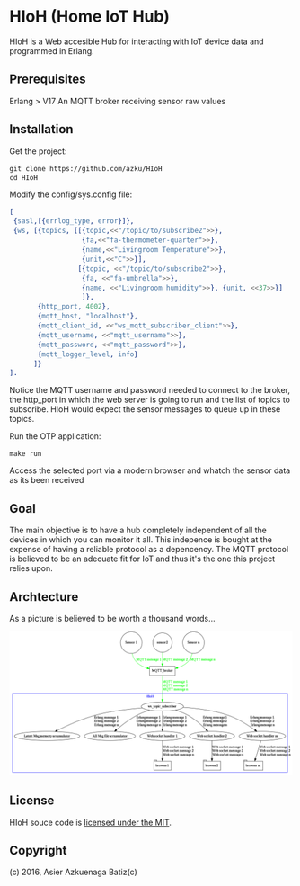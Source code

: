 # HIoH (Home IoT Hub)

HIoH is a Web accesible Hub for interacting with IoT device data and programmed in Erlang.

## Prerequisites

Erlang > V17
An MQTT broker receiving sensor raw values


## Installation

Get the project:

```
git clone https://github.com/azku/HIoH
cd HIoH
```
Modify the config/sys.config file:
 
```erlang
[
 {sasl,[{errlog_type, error}]},
 {ws, [{topics, [[{topic,<<"/topic/to/subscribe2">>},
                  {fa,<<"fa-thermometer-quarter">>},
                  {name,<<"Livingroom Temperature">>},
                  {unit,<<"C">>}],
                 [{topic, <<"/topic/to/subscribe2">>}, 
                  {fa, <<"fa-umbrella">>}, 
                  {name, <<"Livingroom humidity">>}, {unit, <<37>>}]
                  ]},
       {http_port, 4002},
       {mqtt_host, "localhost"},
       {mqtt_client_id, <<"ws_mqtt_subscriber_client">>},
       {mqtt_username, <<"mqtt_username">>},
       {mqtt_password, <<"mqtt_password">>},
       {mqtt_logger_level, info}
      ]}
].

```

Notice the MQTT username and password needed to connect to the broker, the http_port in which the web server is going to run and the list of topics to subscribe. HIoH would expect the sensor messages to queue up in these topics.


Run the OTP application:

```
make run

```

Access the selected port via a modern browser and whatch the sensor data as its been received


## Goal

The main objective is to have a hub completely independent of all the devices in which you can monitor it all.
This indepence is bought at the expense of having a reliable protocol as a depencency. The MQTT protocol is believed to
be an adecuate fit for IoT and thus it's the one this project relies upon.


## Archtecture

As a picture is believed to be worth a thousand words...
 
![HIoH architecture image](hioh.png?raw=true)


## License

HIoH souce code is [licensed under the MIT](LICENSE.md).


## Copyright

(c) 2016, Asier Azkuenaga Batiz(c)
